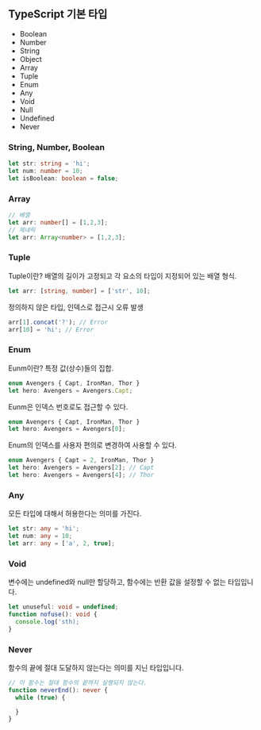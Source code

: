 ## TypeScript 기본 타입

* Boolean
* Number
* String
* Object
* Array
* Tuple
* Enum
* Any
* Void
* Null
* Undefined
* Never

### String, Number, Boolean

```ts
let str: string = 'hi';
let num: number = 10;
let isBoolean: boolean = false;
```

### Array

```ts
// 배열
let arr: number[] = [1,2,3];
// 제네릭
let arr: Array<number> = [1,2,3];
```

### Tuple

Tuple이란? 배열의 길이가 고정되고 각 요소의 타입이 지정되어 있는 배열 형식.

```ts
let arr: [string, number] = ['str', 10];
```

정의하지 않은 타입, 인덱스로 접근시 오류 발생
```ts
arr[1].concat('?'); // Error
arr[10] = 'hi'; // Error
```

### Enum

Eunm이란? 특정 값(상수)들의 집합.

```ts
enum Avengers { Capt, IronMan, Thor }
let hero: Avengers = Avengers.Capt;
```

Eunm은 인덱스 번호로도 접근할 수 있다.
```ts
enum Avengers { Capt, IronMan, Thor }
let hero: Avengers = Avengers[0];
```

Enum의 인덱스를 사용자 편의로 변경하여 사용할 수 있다.
```ts
enum Avengers { Capt = 2, IronMan, Thor }
let hero: Avengers = Avengers[2]; // Capt
let hero: Avengers = Avengers[4]; // Thor
```


### Any

모든 타입에 대해서 허용한다는 의미를 가진다.
```ts
let str: any = 'hi';
let num: any = 10;
let arr: any = ['a', 2, true];
```

### Void

변수에는 undefined와 null만 할당하고, 함수에는 반환 값을 설정할 수 없는 타입입니다.

```ts
let unuseful: void = undefined;
function nofuse(): void {
  console.log('sth);
}
```

### Never

함수의 끝에 절대 도달하지 않는다는 의미를 지닌 타입입니다.

```ts
// 이 함수는 절대 함수의 끝까지 실행되지 않는다.
function neverEnd(): never {
  while (true) {

  }
}
```
